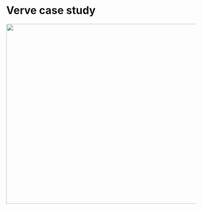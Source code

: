 # Verve case study

<img src="https://images.unsplash.com/photo-1527474305487-b87b222841cc?ixid=MnwxMjA3fDB8MHxwaG90by1wYWdlfHx8fGVufDB8fHx8&ixlib=rb-1.2.1&auto=format&fit=crop&w=1974&q=80" width="620" height="480"/>

